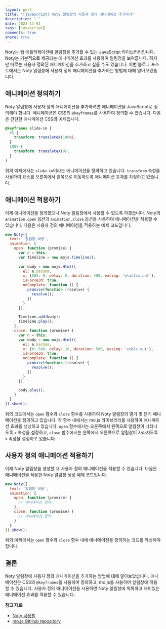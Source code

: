 ```yaml
---
layout: post
title: "[javascript] Noty 알림창의 사용자 정의 애니메이션 추가하기"
description: " "
date: 2023-11-01
tags: [javascript]
comments: true
share: true
---
```


Noty는 웹 애플리케이션에 알림창을 추가할 수 있는 JavaScript 라이브러리입니다. Noty는 기본적으로 제공되는 애니메이션 효과를 사용하여 알림창을 보여줍니다. 하지만 때로는 사용자 정의된 애니메이션을 추가하고 싶을 수도 있습니다. 이번 블로그 포스트에서는 Noty 알림창에 사용자 정의 애니메이션을 추가하는 방법에 대해 알아보겠습니다.

## 애니메이션 정의하기

Noty 알림창에 사용자 정의 애니메이션을 추가하려면 애니메이션을 JavaScript로 정의해야 합니다. 애니메이션은 CSS의 `@keyframes`를 사용하여 정의할 수 있습니다. 다음은 간단한 애니메이션 CSS의 예제입니다.

```css
@keyframes slide-in {
  0% {
    transform: translateX(100%);
  }
  100% {
    transform: translateX(0);
  }
}
```

위의 예제에서는 `slide-in`이라는 애니메이션을 정의하고 있습니다. `transform` 속성을 사용하여 요소를 오른쪽에서 왼쪽으로 이동하도록 애니메이션 효과를 지정하고 있습니다.

## 애니메이션 적용하기

이제 애니메이션을 정의했으니 Noty 알림창에서 사용할 수 있도록 하겠습니다. Noty의 `animation.open` 옵션과 `animation.close` 옵션을 사용하여 애니메이션을 적용할 수 있습니다. 다음은 사용자 정의 애니메이션을 적용하는 예제 코드입니다.

```javascript
new Noty({
  text: '알림창 내용',
  animation: {
    open: function (promise) {
      var n = this;
      var Timeline = new mojs.Timeline();
      
      var body = new mojs.Html({
        el: n.barDom,
        x: {500: 0, delay: 0, duration: 500, easing: 'elastic.out'},
        isForce3d: true,
        onComplete: function () {
          promise(function (resolve) {
            resolve();
          })
        }
      });

      Timeline.add(body);
      Timeline.play();
    },
    close: function (promise) {
      var n = this;
      var body = new mojs.Html({
        el: n.barDom,
        x: {0: 500, delay: 10, duration: 500, easing: 'cubic.out'},
        isForce3d: true,
        onComplete: function () {
          promise(function (resolve) {
            resolve();
          })
        }
      });

      body.play();
    }
  }
}).show();
```

위의 코드에서는 `open` 함수와 `close` 함수를 사용하여 Noty 알림창의 열기 및 닫기 애니메이션을 정의하고 있습니다. 각 함수 내에서는 mo.js 라이브러리를 사용하여 애니메이션 효과를 생성하고 있습니다. `open` 함수에서는 오른쪽에서 왼쪽으로 알림창이 나타나도록 `x` 속성을 설정하고, `close` 함수에서는 왼쪽에서 오른쪽으로 알림창이 사라지도록 `x` 속성을 설정하고 있습니다.

## 사용자 정의 애니메이션 적용하기

이제 Noty 알림창을 생성할 때 사용자 정의 애니메이션을 적용할 수 있습니다. 다음은 애니메이션을 적용한 Noty 알림창 생성 예제 코드입니다.

```javascript
new Noty({
  text: '알림창 내용',
  animation: {
    open: function (promise) {
      // 애니메이션 정의
    },
    close: function (promise) {
      // 애니메이션 정의
    }
  }
}).show();
```

위의 예제에서는 `open` 함수와 `close` 함수 내에 애니메이션을 정의하는 코드를 작성해야 합니다.

## 결론

Noty 알림창에 사용자 정의 애니메이션을 추가하는 방법에 대해 알아보았습니다. 애니메이션은 CSS의 `@keyframes`를 사용하여 정의하고, mo.js를 사용하여 알림창에 적용할 수 있습니다. 사용자 정의 애니메이션을 사용하면 Noty 알림창에 독특하고 재미있는 애니메이션 효과를 적용할 수 있습니다.

**참고 자료:**
- [Noty 사용법](https://ned.im/noty/)
- [mo.js GitHub repository](https://github.com/mojs/mojs)